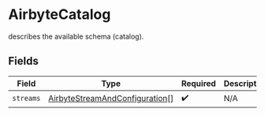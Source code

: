 # AirbyteCatalog

describes the available schema (catalog).


## Fields

| Field                                                                                   | Type                                                                                    | Required                                                                                | Description                                                                             |
| --------------------------------------------------------------------------------------- | --------------------------------------------------------------------------------------- | --------------------------------------------------------------------------------------- | --------------------------------------------------------------------------------------- |
| `streams`                                                                               | [AirbyteStreamAndConfiguration](../../models/shared/airbytestreamandconfiguration.md)[] | :heavy_check_mark:                                                                      | N/A                                                                                     |